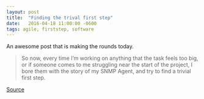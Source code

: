 ```yaml
---
layout: post
title:  "Finding the trival first step"
date:   2016-04-18 11:00:00 -0600
tags: agile, firststep, software
---
```

An awesome post that is making the rounds today.

>So now, every time I’m working on anything that the task feels too big, or if someone comes to me struggling near the start of the project, I bore them with the story of my SNMP Agent, and try to find a trivial first step.

[Source](https://medium.com/@dermdaly/on-looking-up-a-mountain-a0f29a87221)
